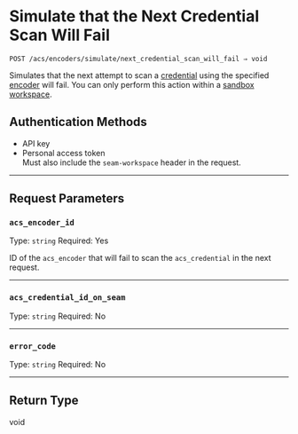 # Simulate that the Next Credential Scan Will Fail

```
POST /acs/encoders/simulate/next_credential_scan_will_fail ⇒ void
```

Simulates that the next attempt to scan a [credential](../../../../capability-guides/access-systems/managing-credentials.md) using the specified [encoder](../../../../capability-guides/access-systems/working-with-card-encoders-and-scanners/README.md) will fail. You can only perform this action within a [sandbox workspace](../../../../core-concepts/workspaces/README.md#sandbox-workspaces).

## Authentication Methods

- API key
- Personal access token
  <br>Must also include the `seam-workspace` header in the request.

---

## Request Parameters

### `acs_encoder_id`

Type: `string`
Required: Yes

ID of the `acs_encoder` that will fail to scan the `acs_credential` in the next request.

---

### `acs_credential_id_on_seam`

Type: `string`
Required: No



---

### `error_code`

Type: `string`
Required: No



---


## Return Type

void
